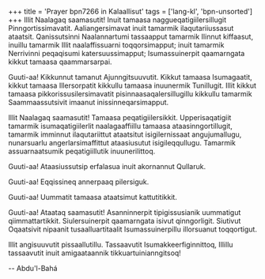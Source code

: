 +++
title = 'Prayer bpn7266 in Kalaallisut'
tags = ['lang-kl', 'bpn-unsorted']
+++
Illit Naalagaq saamasutit! Inuit tamaasa naggueqatigiilersillugit Pinngortissimavatit. Aaliangersimavat inuit tamarmik ilaqutariiussasut ataatsit. Qanissutsinni Naalannartumi tassaapput tamarmik Ilinnut kiffaasut, inuillu tamarmik Illit naalaffissuarni toqqorsimapput; inuit tamarmik Nerrivinni peqaqisumi katersuussimapput; Isumassuinerpit qaamarngata kikkut tamaasa qaammarsarpai.

Guuti-aa! Kikkunnut tamanut Ajunngitsuuvutit. Kikkut tamaasa Isumagaatit, kikkut tamaasa Illersorpatit kikkullu tamaasa inuunermik Tunillugit. Illit kikkut tamaasa pikkorissusilersimavatit pisinnaasaqalersillugillu kikkullu tamarmik Saammaassutsivit imaanut inissinneqarsimapput.

Illit Naalagaq saamasutit! Tamaasa peqatigiilersikkit. Upperisaqatigiit tamarmik isumaqatigiilerlit naalagaaffiillu tamaasa ataasinngortillugit, tamarmik imminnut ilaqutariittut ataatsitut isigilernissaat angujumallugu, nunarsuarlu angerlarsimaffittut ataasiusutut isigileqqullugu. Tamarmik assuarnaatsumik peqatigiillutik inuunerilittoq.

Guuti-aa! Ataasiussutsip erfalasua inuit akornannut Qullaruk.

Guuti-aa! Eqqissineq annerpaaq pilersiguk.

Guuti-aa! Uummatit tamaasa ataatsimut kattutitikkit.

Guuti-aa! Ataataq saamasutit! Asanninnerpit tipigissusianik uummatigut qiimmattartikkit. Siulersuinerpit qaamarngata isivut qinngorligit. Siutivut Oqaatsivit nipaanit tusaalluartitaalit Isumassuinerpillu illorsuanut toqqortigut.

Illit angisuuvutit pissaallutillu. Tassaavutit Isumakkeerfiginnittoq, Illillu tassaavutit inuit amigaataannik tikkuartuinianngitsoq!

-- Abdu'l-Bahá
